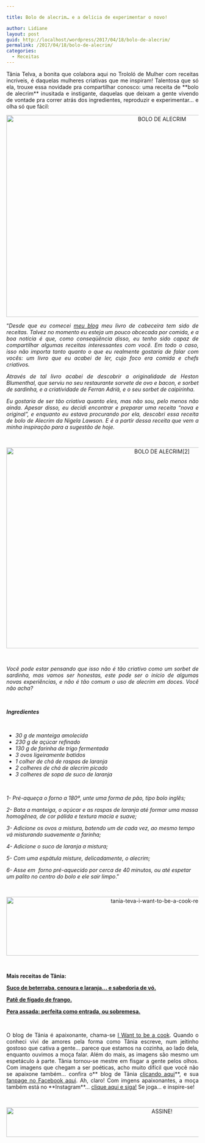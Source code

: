 ```yaml
---

title: Bolo de alecrim… e a delícia de experimentar o novo!

author: Lidiane
layout: post
guid: http://localhost/wordpress/2017/04/18/bolo-de-alecrim/
permalink: /2017/04/18/bolo-de-alecrim/
categories:
  - Receitas
---
```

<p align="justify">
  Tânia Telva, a bonita que colabora aqui no Trololó de Mulher com receitas incríveis, é daquelas mulheres criativas que me inspiram! Talentosa que só ela, trouxe essa novidade pra compartilhar conosco: uma receita de **bolo de alecrim** inusitada e instigante, daquelas que deixam a gente vivendo de vontade pra correr atrás dos ingredientes, reproduzir e experimentar… e olha só que fácil:
</p>

<p align="center">
  <img class="alignnone size-full wp-image-13737" src="http://www.trololodemulher.com.br/blog/wp-content/uploads/2017/04/BOLO-DE-ALECRIM.jpg" alt="BOLO DE ALECRIM" width="800" height="530" />
</p>

<p align="justify">
  “<em>Desde que eu comecei </em><a href="https://iwanttobeacook.wordpress.com/" target="_blank"><em>meu blog</em></a><em> meu livro de cabeceira tem sido de receitas. Talvez no momento eu esteja um pouco obcecada por comida, e a boa notícia é que, como conseqüência disso, eu tenho sido capaz de compartilhar algumas receitas interessantes com você. Em todo o caso, isso não importa tanto quanto o que eu realmente gostaria de falar com vocês: um livro que eu acabei de ler, cujo foco era comida e chefs criativos.</em>
</p>

<p align="justify">
  <em>Através de tal livro acabei de descobrir a originalidade de Heston Blumenthal, que serviu no seu restaurante sorvete de ovo e bacon, e sorbet de sardinha, e a criatividade de Ferran Adrià, e o seu sorbet de caipirinha.</em>
</p>

<p align="justify">
  <em>Eu gostaria de ser tão criativa quanto eles, mas não sou, pelo menos não ainda. Apesar disso, eu decidi encontrar e preparar uma receita “nova e original”, e enquanto eu estava procurando por ela, descobri essa receita de bolo de Alecrim da Nigela Lawson. E é a partir dessa receita que vem a minha inspiração para a sugestão de hoje.</em>
</p>

&nbsp;

<p align="center">
  <img class="alignnone size-full wp-image-13738" src="http://www.trololodemulher.com.br/blog/wp-content/uploads/2017/04/BOLO-DE-ALECRIM2.jpg" alt="BOLO DE ALECRIM[2]" width="800" height="527" />
</p>

&nbsp;

<p align="justify">
  <em>Você pode estar pensando que isso não é tão criativo como um sorbet de sardinha, mas vamos ser honestas, este pode ser o início de algumas novas experiências, e não é tão comum o uso de alecrim em doces. Você não acha?</em>
</p>

&nbsp;

**_Ingredientes_**

&nbsp;

  * _30 g de manteiga amolecida_ 
  * _230 g de açúcar refinado_ 
  * _130 g de farinha de trigo fermentada_ 
  * _3 ovos ligeiramente batidos_ 
  * _1 colher de chá de raspas de laranja_ 
  * _2 colheres de chá de alecrim picado_ 
  * _3 colheres de sopa de suco de laranja_

&nbsp;

_1- Pré-aqueça o forno a 180º, unte uma forma de pão, tipo bolo inglês;_

_2- Bata a manteiga, o açúcar e as raspas de laranja até formar uma massa homogênea, de cor pálida e textura macia e suave;_

_3- Adicione os ovos a mistura, batendo um de cada vez, ao mesmo tempo vá misturando suavemente a farinha;_

_4- Adicione o suco de laranja a mistura;_

_5- Com uma espátula misture, delicadamente, o alecrim;_

_6- Asse em  forno pré-aquecido por cerca de 40 minutos, ou até espetar um palito no centro do bolo e ele sair limpo_.”

&nbsp;

<p align="center">
  <img class="alignnone size-full wp-image-13037" src="http://www.trololodemulher.com.br/blog/wp-content/uploads/2016/10/TANIA-TEVA-I-WANT-TO-BE-A-COOK-RECEITAS.jpg" alt="tania-teva-i-want-to-be-a-cook-receitas" width="800" height="154" />
</p>

&nbsp;

**Mais receitas de Tânia:**

<a href="http://www.trololodemulher.com.br/2017/04/11/suco-de-beterraba/" target="_blank">**Suco de beterraba, cenoura e laranja… e sabedoria de vó.**</a>

<a href="http://www.trololodemulher.com.br/2017/03/28/pate-de-figado-de-frango/" target="_blank">**Patê de fígado de frango.**</a>

<a href="http://www.trololodemulher.com.br/2017/03/21/pera-assada/" target="_blank">**Pera assada: perfeita como entrada, ou sobremesa.**</a>

&nbsp;

<p align="justify">
  O blog de Tânia é apaixonante, chama-se <a href="https://iwanttobeacook.wordpress.com/" target="_blank">I Want to be a cook</a>. Quando o conheci vivi de amores pela forma como Tânia escreve, num jeitinho gostoso que cativa a gente… parece que estamos na cozinha, ao lado dela, enquanto ouvimos a moça falar. Além do mais, as imagens são mesmo um espetáculo à parte. Tânia tornou-se mestre em fisgar a gente pelos olhos. Com imagens que chegam a ser poéticas, acho muito difícil que você não se apaixone também… confira o** blog de Tânia <a href="https://iwanttobeacook.wordpress.com/" target="_blank">clicando aqui</a>**, e sua <a href="https://www.facebook.com/Iwanttobeacook-818578268272846/" target="_blank">fanpage no Facebook aqui</a>. Ah, claro! Com imgens apaixonantes, a moça também está no **Instagram**… <a href="https://www.instagram.com/iwanttobeacook/" target="_blank">clique aqui e siga!</a> Se joga… e inspire-se!
</p>

&nbsp;

<p align="center">
  <a href="http://feedburner.google.com/fb/a/mailverify?uri=blogbichafemea&loc=pt_BR" target="_blank"><img class="alignnone size-full wp-image-10439" src="http://www.trololodemulher.com.br/blog/wp-content/uploads/2014/09/ASSINE.png" alt="ASSINE!" width="800" height="78" /></a>
</p>

&nbsp;

&nbsp;